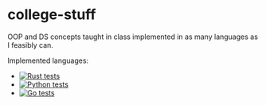 # college-stuff

OOP and DS concepts taught in class implemented in as many languages as I feasibly can.

Implemented languages:
- [![Rust tests](https://github.com/msfjarvis/college-stuff/workflows/Rust/badge.svg)](https://github.com/msfjarvis/college-stuff/actions)
- [![Python tests](https://github.com/msfjarvis/college-stuff/workflows/Python/badge.svg)](https://github.com/msfjarvis/college-stuff/actions)
- [![Go tests](https://github.com/msfjarvis/college-stuff/workflows/Go/badge.svg)](https://github.com/msfjarvis/college-stuff/actions)

